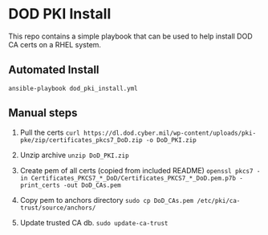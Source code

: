 # DOD PKI Install
This repo contains a simple playbook that can be used to help install DOD CA certs on a RHEL system.

## Automated Install
`ansible-playbook dod_pki_install.yml`

## Manual steps
1. Pull the certs
`curl https://dl.dod.cyber.mil/wp-content/uploads/pki-pke/zip/certificates_pkcs7_DoD.zip -o DoD_PKI.zip`

2. Unzip archive
`unzip DoD_PKI.zip`

3. Create pem of all certs (copied from included README)
`openssl pkcs7 -in Certificates_PKCS7_*_DoD/Certificates_PKCS7_*_DoD.pem.p7b -print_certs -out DoD_CAs.pem`

4. Copy pem to anchors directory
`sudo cp DoD_CAs.pem /etc/pki/ca-trust/source/anchors/`

5. Update trusted CA db.
`sudo update-ca-trust`
